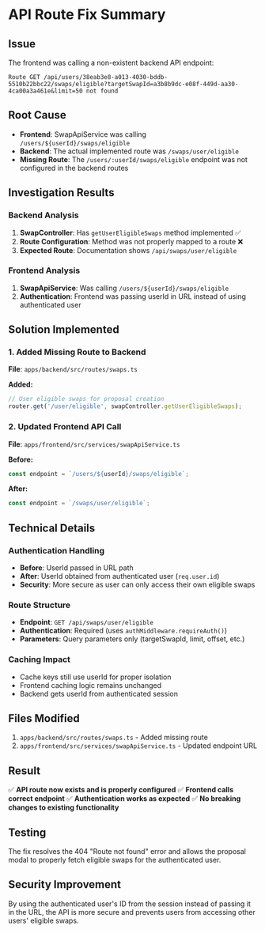 # API Route Fix Summary

## Issue
The frontend was calling a non-existent backend API endpoint:
```
Route GET /api/users/38eab3e8-a013-4030-bddb-5510b22bbc22/swaps/eligible?targetSwapId=a3b8b9dc-e08f-449d-aa30-4ca00a3a461e&limit=50 not found
```

## Root Cause
- **Frontend**: SwapApiService was calling `/users/${userId}/swaps/eligible`
- **Backend**: The actual implemented route was `/swaps/user/eligible`
- **Missing Route**: The `/users/:userId/swaps/eligible` endpoint was not configured in the backend routes

## Investigation Results

### Backend Analysis
1. **SwapController**: Has `getUserEligibleSwaps` method implemented ✅
2. **Route Configuration**: Method was not properly mapped to a route ❌
3. **Expected Route**: Documentation shows `/api/swaps/user/eligible`

### Frontend Analysis
1. **SwapApiService**: Was calling `/users/${userId}/swaps/eligible`
2. **Authentication**: Frontend was passing userId in URL instead of using authenticated user

## Solution Implemented

### 1. Added Missing Route to Backend
**File**: `apps/backend/src/routes/swaps.ts`

**Added:**
```typescript
// User eligible swaps for proposal creation
router.get('/user/eligible', swapController.getUserEligibleSwaps);
```

### 2. Updated Frontend API Call
**File**: `apps/frontend/src/services/swapApiService.ts`

**Before:**
```typescript
const endpoint = `/users/${userId}/swaps/eligible`;
```

**After:**
```typescript
const endpoint = `/swaps/user/eligible`;
```

## Technical Details

### Authentication Handling
- **Before**: UserId passed in URL path
- **After**: UserId obtained from authenticated user (`req.user.id`)
- **Security**: More secure as user can only access their own eligible swaps

### Route Structure
- **Endpoint**: `GET /api/swaps/user/eligible`
- **Authentication**: Required (uses `authMiddleware.requireAuth()`)
- **Parameters**: Query parameters only (targetSwapId, limit, offset, etc.)

### Caching Impact
- Cache keys still use userId for proper isolation
- Frontend caching logic remains unchanged
- Backend gets userId from authenticated session

## Files Modified
1. `apps/backend/src/routes/swaps.ts` - Added missing route
2. `apps/frontend/src/services/swapApiService.ts` - Updated endpoint URL

## Result
✅ **API route now exists and is properly configured**
✅ **Frontend calls correct endpoint**
✅ **Authentication works as expected**
✅ **No breaking changes to existing functionality**

## Testing
The fix resolves the 404 "Route not found" error and allows the proposal modal to properly fetch eligible swaps for the authenticated user.

## Security Improvement
By using the authenticated user's ID from the session instead of passing it in the URL, the API is more secure and prevents users from accessing other users' eligible swaps.